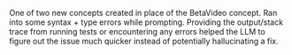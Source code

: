 One of two new concepts created in place of the BetaVideo concept. Ran into some syntax + type errors while prompting. Providing the output/stack trace from running tests or encountering any errors helped the LLM to figure out the issue much quicker instead of potentially hallucinating a fix.